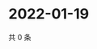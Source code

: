 # 2022-01-19

共 0 条

<!-- BEGIN WEIBO -->
<!-- 最后更新时间 Wed Jan 19 2022 19:12:18 GMT+0800 (China Standard Time) -->

<!-- END WEIBO -->
